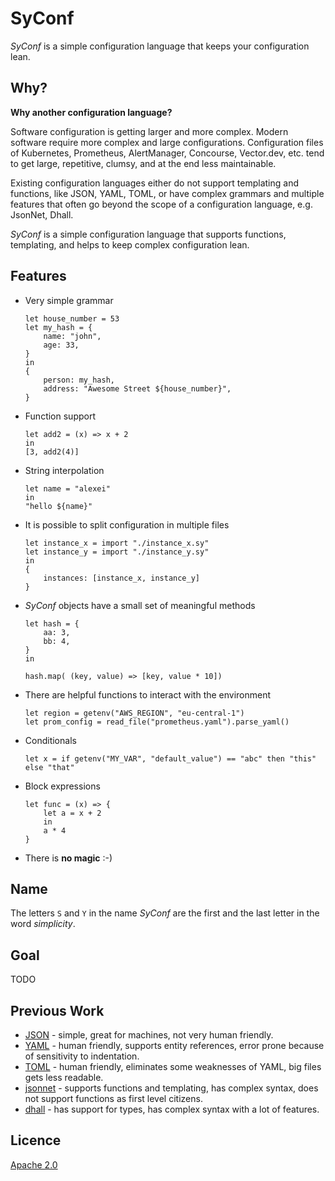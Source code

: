 # SyConf
*SyConf* is a simple configuration language that keeps your configuration lean.

## Why?
**Why another configuration language?**

Software configuration is getting larger and more complex.
Modern software require more complex and large configurations.
Configuration files of Kubernetes, Prometheus, AlertManager, Concourse, Vector.dev, etc. 
tend to get large, repetitive, clumsy, and at the end less maintainable.

Existing configuration languages either do not support templating and functions, like JSON, YAML, TOML, 
or have complex grammars and multiple features that often go beyond the scope of a configuration language, 
e.g. JsonNet, Dhall.

*SyConf* is a simple configuration language that supports functions, templating, 
and helps to keep complex configuration lean.

## Features
* Very simple grammar
    ```
    let house_number = 53
    let my_hash = {
        name: "john",
        age: 33,
    }
    in
    {
        person: my_hash,
        address: "Awesome Street ${house_number}",
    }
    ```
* Function support
    ```
    let add2 = (x) => x + 2
    in
    [3, add2(4)]
    ``` 
* String interpolation
    ```
    let name = "alexei"
    in
    "hello ${name}"
    ```
* It is possible to split configuration in multiple files
    ```
    let instance_x = import "./instance_x.sy"
    let instance_y = import "./instance_y.sy"
    in
    {
        instances: [instance_x, instance_y]
    }
    ```
* *SyConf* objects have a small set of meaningful methods
    ```
    let hash = {
        aa: 3,
        bb: 4,
    }
    in
    
    hash.map( (key, value) => [key, value * 10])
    ``` 
* There are helpful functions to interact with the environment
    ```
    let region = getenv("AWS_REGION", "eu-central-1")
    let prom_config = read_file("prometheus.yaml").parse_yaml()
    ```
* Conditionals
    ```
    let x = if getenv("MY_VAR", "default_value") == "abc" then "this" else "that"
    ```
* Block expressions
    ```
    let func = (x) => {
        let a = x + 2
        in
        a * 4
    }
    ```
* There is **no magic** :-)

## Name
The letters `S` and `Y` in the name *SyConf* are the first and the last letter in the word *simplicity*.

## Goal
TODO

## Previous Work
* [JSON](https://www.json.org/json-en.html) - simple, great for machines, not very human friendly.
* [YAML](https://yaml.org) - human friendly, supports entity references, error prone because of sensitivity to indentation.
* [TOML](https://toml.io/en/) - human friendly, eliminates some weaknesses of YAML, big files gets less readable.
* [jsonnet](https://jsonnet.org) - supports functions and templating, has complex syntax, does not support functions as first level citizens.
* [dhall](https://dhall-lang.org) - has support for types, has complex syntax with a lot of features.


## Licence
[Apache 2.0](./LICENSE)
